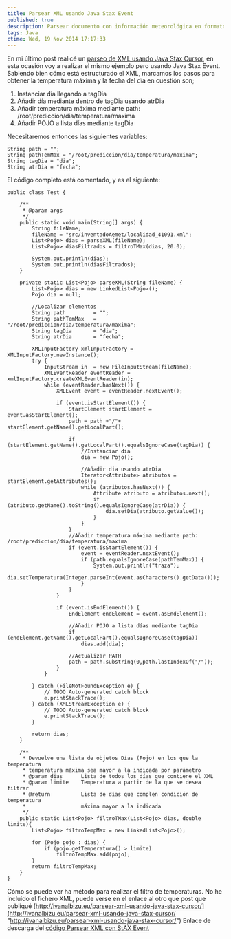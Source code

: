 ```yaml
---
title: Parsear XML usando Java Stax Event
published: true
description: Parsear documento con información meteorológica en formato XML con Java usando Stax Event
tags: Java
ctime: Wed, 19 Nov 2014 17:17:33
---
```


En mi último post realicé un [parseo de XML usando Java Stax Cursor](http://ivanalbizu.eu/parsear-xml-usando-java-stax-cursor/ "Enlace a entrada: parseo de XML usando Java Stax Cursor"), en esta ocasión voy a realizar el mismo ejemplo pero usando Java Stax Event. Sabiendo bien cómo está estructurado el XML, marcamos los pasos para obtener la temperatura máxima y la fecha del día en cuestión son;

1.  Instanciar día llegando a tagDia
2.  Añadir día mediante dentro de tagDia usando atrDia
3.  Añadir temperatura máxima mediante path: /root/prediccion/dia/temperatura/maxima
4.  Añadir POJO a lista días mediante tagDia

Necesitaremos entonces las siguientes variables:

```
String path = "";
String pathTemMax = "/root/prediccion/dia/temperatura/maxima";
String tagDia = "dia";
String atrDia = "fecha";
```

El código completo está comentado, y es el siguiente:

```
public class Test {

	/**
	 * @param args
	 */
	public static void main(String[] args) {
		String fileName;
		fileName = "src/inventadoAemet/localidad_41091.xml";
		List<Pojo> dias = parseXML(fileName);
		List<Pojo> diasFiltrados = filtroTMax(dias, 20.0);
		
		System.out.println(dias);
		System.out.println(diasFiltrados);
	}
		
	private static List<Pojo> parseXML(String fileName) {
		List<Pojo> dias = new LinkedList<Pojo>();
		Pojo dia = null;
		
		//Localizar elementos
		String path			= "";
		String pathTemMax	= "/root/prediccion/dia/temperatura/maxima";
		String tagDia		= "dia";
		String atrDia		= "fecha";
		
		XMLInputFactory xmlInputFactory = XMLInputFactory.newInstance();
		try {
			InputStream in  = new FileInputStream(fileName);
			XMLEventReader eventReader = xmlInputFactory.createXMLEventReader(in);
			while (eventReader.hasNext()) {
				XMLEvent event = eventReader.nextEvent();
				
				if (event.isStartElement()) {
					StartElement startElement = event.asStartElement();
					path = path +"/"+ startElement.getName().getLocalPart();

					if (startElement.getName().getLocalPart().equalsIgnoreCase(tagDia)) {
						//Instanciar dia
						dia = new Pojo();
						
						//Añadir dia usando atrDia
						Iterator<Attribute> atributos = startElement.getAttributes();
						while (atributos.hasNext()) {
							Attribute atributo = atributos.next();
							if (atributo.getName().toString().equalsIgnoreCase(atrDia)) {
								dia.setDia(atributo.getValue());
							}
						}
					}
					//Añadir temperatura máxima mediante path: /root/prediccion/dia/temperatura/maxima
					if (event.isStartElement()) {
						event = eventReader.nextEvent();
						if (path.equalsIgnoreCase(pathTemMax)) {
							System.out.println("traza");
							dia.setTemperatura(Integer.parseInt(event.asCharacters().getData()));
						}
					}
				}
				
				if (event.isEndElement()) {
					EndElement endElement = event.asEndElement();
					
					//Añadir POJO a lista días mediante tagDia
					if (endElement.getName().getLocalPart().equalsIgnoreCase(tagDia))
						dias.add(dia);

					//Actualizar PATH 
					path = path.substring(0,path.lastIndexOf("/"));
				}
			}
			
		} catch (FileNotFoundException e) {
			// TODO Auto-generated catch block
			e.printStackTrace();
		} catch (XMLStreamException e) {
			// TODO Auto-generated catch block
			e.printStackTrace();
		}

		return dias;
	}

	/**
	 * Devuelve una lista de objetos Días (Pojo) en los que la temperatura
	 * temperatura máxima sea mayor a la indicada por parámetro
	 * @param dias		Lista de todos los días que contiene el XML
	 * @param limite	Temperatura a partir de la que se desea filtrar
	 * @return			Lista de días que complen condición de temperatura
	 * 					máxima mayor a la indicada
	 */
	public static List<Pojo> filtroTMax(List<Pojo> dias, double limite){
		List<Pojo> filtroTempMax = new LinkedList<Pojo>();

		for (Pojo pojo : dias) {
			if (pojo.getTemperatura() > limite)
				filtroTempMax.add(pojo);
		}
		return filtroTempMax;
	}
}
```

Cómo se puede ver ha método para realizar el filtro de temperaturas. No he incluido el fichero XML, puede verse en el enlace al otro que post que publiqué [http://ivanalbizu.eu/parsear-xml-usando-java-stax-cursor/](http://ivanalbizu.eu/parsear-xml-usando-java-stax-cursor/ "http://ivanalbizu.eu/parsear-xml-usando-java-stax-cursor/") Enlace de descarga del [código Parsear XML con StAX Event](https://db.tt/1Rnb9kID "Parsear XML con StAX event")